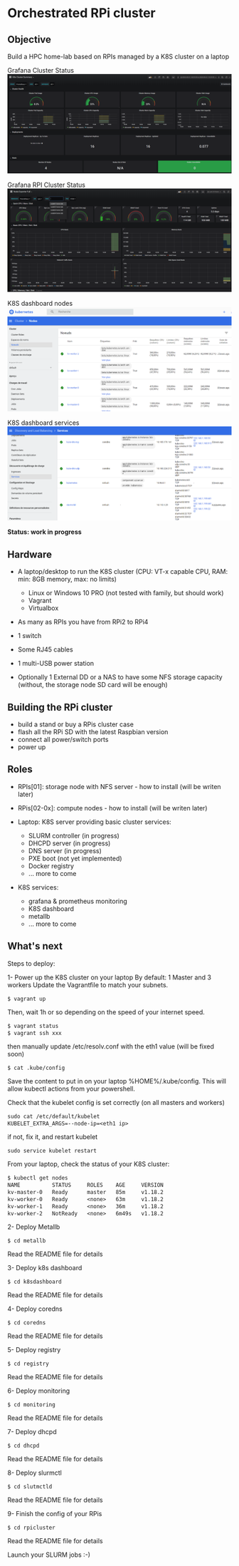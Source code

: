 # Orchestrated RPi cluster

## Objective
Build a HPC home-lab based on RPIs managed by a K8S cluster on a laptop

Grafana Cluster Status
![K8S Cluster view](imgs/grafClusterStatus.PNG)

Grafana RPI Cluster Status
![RPIs Cluster view](imgs/grafrpisstatus.PNG)

K8S dashboard nodes
![K8S dashboard nodes](imgs/dashNodes.PNG)

K8S dashboard services
![K8S dashboard services](imgs/dashSvc.PNG)

**Status: work in progress**

## Hardware
- A laptop/desktop to run the K8S cluster (CPU: VT-x capable CPU, RAM: min: 8GB memory, max: no limits)
    * Linux or Windows 10 PRO (not tested with family, but should work)
    * Vagrant
    * Virtualbox

- As many as RPIs you have from RPi2 to RPi4
- 1 switch
- Some RJ45 cables
- 1 multi-USB power station
- Optionally 1 External DD or a NAS to have some NFS storage capacity (without, the storage node SD card will be enough)

## Building the RPi cluster
- build a stand or buy a RPis cluster case
- flash all the RPi SD with the latest Raspbian version
- connect all power/switch ports
- power up 

## Roles
- RPIs[01]: storage node with NFS server - how to install (will be writen later)

- RPis[02-0x]: compute nodes  - how to install (will be writen later)

- Laptop: K8S server providing basic cluster services:
    * SLURM controller (in progress)
    * DHCPD server (in progress)
    * DNS server (in progress)
    * PXE boot (not yet implemented)
    * Docker registry
    * ... more to come
- K8S services:
    * grafana & prometheus monitoring
    * K8S dashboard
    * metallb
    * ... more to come

## What's next

Steps to deploy:

1- Power up the K8S cluster on your laptop
By default: 1 Master and 3 workers
Update the Vagrantfile to match your subnets.
```
$ vagrant up
```
Then, wait 1h or so depending on the speed of your internet speed.
```
$ vagrant status
$ vagrant ssh xxx
```
then manually update /etc/resolv.conf with the eth1 value (will be fixed soon)
```
$ cat .kube/config
```
Save the content to put in on your laptop %HOME%/.kube/config. This will allow kubectl actions from your powershell.

Check that the kubelet config is set correctly (on all masters and workers)
```
sudo cat /etc/default/kubelet
KUBELET_EXTRA_ARGS=--node-ip=<eth1 ip>
```
if not, fix it, and restart kubelet
```
sudo service kubelet restart
```

From your laptop, check the status of your K8S cluster:
```
$ kubectl get nodes
NAME          STATUS     ROLES    AGE     VERSION
kv-master-0   Ready      master   85m     v1.18.2
kv-worker-0   Ready      <none>   63m     v1.18.2
kv-worker-1   Ready      <none>   36m     v1.18.2
kv-worker-2   NotReady   <none>   6m49s   v1.18.2
```

2- Deploy Metallb
```
$ cd metallb
```
Read the README file for details

3- Deploy k8s dashboard
```
$ cd k8sdashboard
```
Read the README file for details

4- Deploy coredns
```
$ cd coredns
```
Read the README file for details

5- Deploy registry
```
$ cd registry
```
Read the README file for details

6- Deploy monitoring
```
$ cd monitoring
```
Read the README file for details

7- Deploy dhcpd
```
$ cd dhcpd
```
Read the README file for details

8- Deploy slurmctl
```
$ cd slutmctld
```
Read the README file for details

9- Finish the config of your RPis
```
$ cd rpicluster
```
Read the README file for details

Launch your SLURM jobs :-)